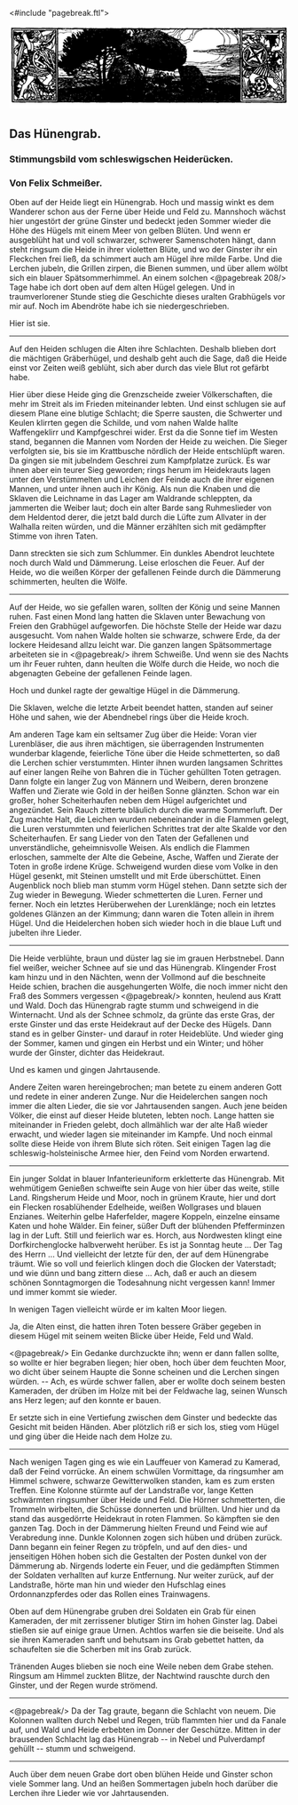 <#include "pagebreak.ftl">
<div class="img"><img alt="Ansicht des Hünengrabes" src="0215.gif"/></div>

<h2>Das Hünengrab.</h2>

<h3>Stimmungsbild vom schleswigschen Heiderücken.</h3>

<h3>Von Felix Schmeißer.</h3>

Oben auf der Heide liegt ein Hünengrab. Hoch und massig winkt
es dem Wanderer schon aus der Ferne über Heide und Feld
zu. Mannshoch wächst hier ungestört der grüne Ginster und bedeckt
jeden Sommer wieder die Höhe des Hügels mit einem Meer
von gelben Blüten. Und wenn er ausgeblüht hat und voll schwarzer,
schwerer Samenschoten hängt, dann steht ringsum die Heide in
ihrer violetten Blüte, und wo der Ginster ihr ein Fleckchen frei
ließ, da schimmert auch am Hügel ihre milde Farbe. Und die
Lerchen jubeln, die Grillen zirpen, die Bienen summen, und über
allem wölbt sich ein blauer Spätsommerhimmel. An einem solchen 
\<@pagebreak 208/>
Tage habe ich dort oben auf dem alten Hügel gelegen. Und in
traumverlorener Stunde stieg die Geschichte dieses uralten Grabhügels
vor mir auf. Noch im Abendröte habe ich sie niedergeschrieben.

Hier ist sie.

<hr/>

Auf den Heiden schlugen die Alten ihre Schlachten. Deshalb
blieben dort die mächtigen Gräberhügel, und deshalb geht auch die
Sage, daß die Heide einst vor Zeiten weiß geblüht, sich aber durch
das viele Blut rot gefärbt habe.

Hier über diese Heide ging die Grenzscheide zweier Völkerschaften,
die mehr im Streit als im Frieden miteinander lebten.
Und einst schlugen sie auf diesem Plane eine blutige Schlacht; die
Sperre sausten, die Schwerter und Keulen klirrten gegen die Schilde,
und vom nahen Walde hallte Waffengeklirr und Kampfgeschrei
wider. Erst da die Sonne tief im Westen stand, begannen die Mannen
vom Norden der Heide zu weichen. Die Sieger verfolgten sie, bis
sie im Krattbusche nördlich der Heide entschlüpft waren. Da gingen
sie mit jubelndem Geschrei zum Kampfplatze zurück. Es war ihnen
aber ein teurer Sieg geworden; rings herum im Heidekrauts lagen
unter den Verstümmelten und Leichen der Feinde auch die ihrer
eigenen Mannen, und unter ihnen auch ihr König. Als nun die
Knaben und die Sklaven die Leichname in das Lager am Waldrande
schleppten, da jammerten die Weiber laut; doch ein alter
Barde sang Ruhmeslieder von dem Heldentod derer, die jetzt bald
durch die Lüfte zum Allvater in der Walhalla reiten würden, und
die Männer erzählten sich mit gedämpfter Stimme von ihren Taten.

Dann streckten sie sich zum Schlummer. Ein dunkles Abendrot
leuchtete noch durch Wald und Dämmerung. Leise erloschen die
Feuer. Auf der Heide, wo die weißen Körper der gefallenen Feinde
durch die Dämmerung schimmerten, heulten die Wölfe.

<hr/>

Auf der Heide, wo sie gefallen waren, sollten der König und
seine Mannen ruhen. Fast einen Mond lang hatten die Sklaven
unter Bewachung von Freien den Grabhügel aufgeworfen. Die
höchste Stelle der Heide war dazu ausgesucht. Vom nahen Walde
holten sie schwarze, schwere Erde, da der lockere Heidesand allzu
leicht war. Die ganzen langen Spätsommertage arbeiteten sie in 
\<@pagebreak/>
ihrem Schweiße. Und wenn sie des Nachts um ihr Feuer ruhten,
dann heulten die Wölfe durch die Heide, wo noch die abgenagten
Gebeine der gefallenen Feinde lagen.

Hoch und dunkel ragte der gewaltige Hügel in die Dämmerung.

Die Sklaven, welche die letzte Arbeit beendet hatten, standen
auf seiner Höhe und sahen, wie der Abendnebel rings über die
Heide kroch.

Am anderen Tage kam ein seltsamer Zug über die Heide:
Voran vier Lurenbläser, die aus ihren mächtigen, sie überragenden
Instrumenten wunderbar klagende, feierliche Töne über die Heide
schmetterten, so daß die Lerchen schier verstummten. Hinter ihnen
wurden langsamen Schrittes auf einer langen Reihe von Bahren
die in Tücher gehüllten Toten getragen. Dann folgte ein langer
Zug von Männern und Weibern, deren bronzene Waffen und Zierate
wie Gold in der heißen Sonne glänzten. Schon war ein großer,
hoher Scheiterhaufen neben dem Hügel aufgerichtet und angezündet.
Sein Rauch zitterte bläulich durch die warme Sommerluft. Der
Zug machte Halt, die Leichen wurden nebeneinander in die Flammen
gelegt, die Luren verstummten und feierlichen Schrittes trat der
alte Skalde vor den Scheiterhaufen. Er sang Lieder von den Taten
der Gefallenen und unverständliche, geheimnisvolle Weisen. Als
endlich die Flammen erloschen, sammelte der Alte die Gebeine,
Asche, Waffen und Zierate der Toten in große irdene Krüge.
Schweigend wurden diese vom Volke in den Hügel gesenkt, mit
Steinen umstellt und mit Erde überschüttet. Einen Augenblick noch
blieb man stumm vorm Hügel stehen. Dann setzte sich der Zug
wieder in Bewegung. Wieder schmetterten die Luren. Ferner und
ferner. Noch ein letztes Herüberwehen der Lurenklänge; noch ein
letztes goldenes Glänzen an der Kimmung; dann waren die Toten
allein in ihrem Hügel. Und die Heidelerchen hoben sich wieder
hoch in die blaue Luft und jubelten ihre Lieder.

<hr/>

Die Heide verblühte, braun und düster lag sie im grauen Herbstnebel.
Dann fiel weißer, weicher Schnee auf sie und das Hünengrab.
Klingender Frost kam hinzu und in den Nächten, wenn der
Vollmond auf die beschneite Heide schien, brachen die ausgehungerten
Wölfe, die noch immer nicht den Fraß des Sommers vergessen 
\<@pagebreak/>
konnten, heulend aus Kratt und Wald. Doch das Hünengrab ragte
stumm und schweigend in die Winternacht. Und als der Schnee
schmolz, da grünte das erste Gras, der erste Ginster und das erste
Heidekraut auf der Decke des Hügels. Dann stand es in gelber
Ginster- und darauf in roter Heideblüte. Und wieder ging der
Sommer, kamen und gingen ein Herbst und ein Winter; und höher
wurde der Ginster, dichter das Heidekraut.

Und es kamen und gingen Jahrtausende.

Andere Zeiten waren hereingebrochen; man betete zu einem
anderen Gott und redete in einer anderen Zunge. Nur die Heidelerchen
sangen noch immer die alten Lieder, die sie vor Jahrtausenden
sangen. Auch jene beiden Völker, die einst auf dieser
Heide bluteten, lebten noch. Lange hatten sie miteinander in Frieden
gelebt, doch allmählich war der alte Haß wieder erwacht, und wieder
lagen sie miteinander im Kampfe. Und noch einmal sollte diese
Heide von ihrem Blute sich röten. Seit einigen Tagen lag die
schleswig-holsteinische Armee hier, den Feind vom Norden erwartend.

<hr/>

Ein junger Soldat in blauer Infanterieuniform erkletterte das
Hünengrab. Mit wehmütigem Genießen schweifte sein Auge von
hier über das weite, stille Land. Ringsherum Heide und Moor, noch
in grünem Kraute, hier und dort ein Flecken rosablühender Edelheide,
weißen Wollgrases und blauen Enzianes. Weiterhin gelbe
Haferfelder, magere Koppeln, einzelne einsame Katen und hohe
Wälder. Ein feiner, süßer Duft der blühenden Pfefferminzen lag
in der Luft. Still und feierlich war es. Horch, aus Nordwesten
klingt eine Dorfkirchenglocke halbverweht herüber. Es ist ja Sonntag
heute ... Der Tag des Herrn ... Und vielleicht der letzte
für den, der auf dem Hünengrabe träumt. Wie so voll und feierlich
klingen doch die Glocken der Vaterstadt; und wie dünn und
bang zittern diese ... Ach, daß er auch an diesem schönen Sonntagmorgen
die Todesahnung nicht vergessen kann! Immer und immer
kommt sie wieder.

In wenigen Tagen vielleicht würde er im kalten Moor liegen.

Ja, die Alten einst, die hatten ihren Toten bessere Gräber
gegeben in diesem Hügel mit seinem weiten Blicke über Heide, Feld
und Wald.

\<@pagebreak/>
Ein Gedanke durchzuckte ihn; wenn er dann fallen sollte, so
wollte er hier begraben liegen; hier oben, hoch über dem feuchten
Moor, wo dicht über seinem Haupte die Sonne scheinen und die
Lerchen singen würden. -- Ach, es würde schwer fallen, aber er
wollte doch seinem besten Kameraden, der drüben im Holze mit bei
der Feldwache lag, seinen Wunsch ans Herz legen; auf den konnte
er bauen.

Er setzte sich in eine Vertiefung zwischen dem Ginster und bedeckte
das Gesicht mit beiden Händen. Aber plötzlich riß er sich
los, stieg vom Hügel und ging über die Heide nach dem Holze zu.

<hr/>

Nach wenigen Tagen ging es wie ein Lauffeuer von Kamerad
zu Kamerad, daß der Feind vorrücke. An einem schwülen Vormittage, da ringsumher am Himmel schwere, schwarze Gewitterwolken standen, kam es zum ersten Treffen. Eine Kolonne stürmte auf der Landstraße vor, lange Ketten schwärmten ringsumher über Heide und Feld. Die Hörner schmetterten, die Trommeln wirbelten, die Schüsse donnerten und brüllten. Und hier und da stand das ausgedörrte Heidekraut in roten Flammen. So kämpften sie den ganzen Tag. Doch in der Dämmerung hielten Freund und Feind wie auf Verabredung inne. Dunkle Kolonnen zogen sich hüben und drüben zurück. Dann begann ein feiner Regen zu tröpfeln, und auf den dies- und jenseitigen Höhen hoben sich die Gestalten der Posten dunkel von der Dämmerung ab. Nirgends loderte ein Feuer, und die gedämpften Stimmen der Soldaten verhallten auf kurze Entfernung. Nur weiter zurück, auf der Landstraße, hörte man hin und wieder den Hufschlag eines Ordonnanzpferdes oder das Rollen eines Trainwagens.

Oben auf dem Hünengrabe gruben drei Soldaten ein Grab für
einen Kameraden, der mit zerrissener blutiger Stirn im hohen Ginster
lag. Dabei stießen sie auf einige graue Urnen. Achtlos warfen
sie die beiseite. Und als sie ihren Kameraden sanft und behutsam
ins Grab gebettet hatten, da schaufelten sie die Scherben mit ins
Grab zurück.

Tränenden Auges blieben sie noch eine Weile neben dem Grabe
stehen. Ringsum am Himmel zuckten Blitze, der Nachtwind rauschte
durch den Ginster, und der Regen wurde strömend.

<hr/>

\<@pagebreak/>
Da der Tag graute, begann die Schlacht von neuem. Die Kolonnen
wallten durch Nebel und Regen, trüb flammten hier und
da Fanale auf, und Wald und Heide erbebten im Donner der Geschütze. Mitten in der brausenden Schlacht lag das Hünengrab --
in Nebel und Pulverdampf gehüllt -- stumm und schweigend.

<hr/>

Auch über dem neuen Grabe dort oben blühen Heide und
Ginster schon viele Sommer lang. Und an heißen Sommertagen
jubeln hoch darüber die Lerchen ihre Lieder wie vor Jahrtausenden.


